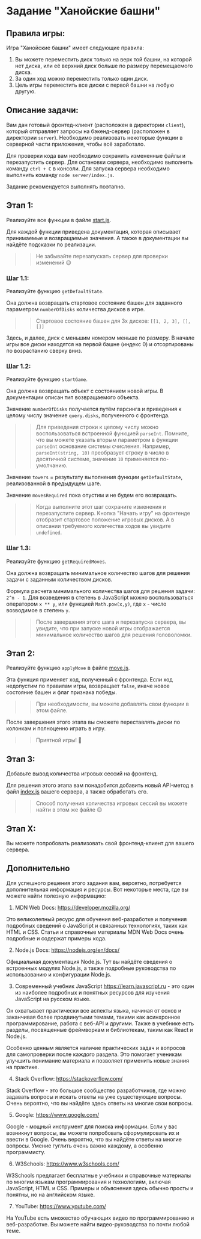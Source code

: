 # Задание "Ханойские башни"

## Правила игры:
Игра "Ханойские башни" имеет следующие правила:

1. Вы можете переместить диск только на верх той башни, на которой нет диска, или её верхний диск больше по размеру перемещаемого диска.
2. За один ход можно переместить только один диск.
3. Цель игры переместить все диски с первой башни на любую другую.

## Описание задачи:

Вам дан готовый фронтед-клиент (расположен в директории `client`), который отправляет запросы на бэкенд-сервер (расположен в директории `server`). Необходимо реализовать некоторые функции в серверной части приложения, чтобы всё заработало.

Для проверки кода вам необходимо сохранить измененные файлы и перезапустить сервер. Для остановки сервера, необходимо выполнить команду `ctrl + C` в консоли. Для запуска сервера необходимо выполнить команду `node server/index.js`.

Задание рекомендуется выполнять поэтапно.

## Этап 1:
Реализуйте все функции в файле [start.js](./server/start.js).

Для каждой функции приведена документация, которая описывает принимаемые и возвращаемые значения. А также в документации вы найдёте подсказки по реализации.

>> Не забывайте перезапускать сервер для проверки изменений 😉

### Шаг 1.1:
Реализуйте функцию `getDefaultState`. 

Она должна возвращать стартовое состояние башен для заданного параметром `numberOfDisks` количества дисков в игре.

>> Стартовое состояние башен для 3х дисков: `[[1, 2, 3], [], []]`

Здесь, и далее, диск с меньшим номером меньше по размеру. В начале игры все диски находятся на первой башне (индекс 0) и отсортированы по возрастанию сверху вниз.

### Шаг 1.2:
Реализуйте функцию `startGame`.

Она должна возвращать объект с состоянием новой игры. В документации описан тип возвращаемого объекта.

Значение `numberOfDisks` получается путём парсинга и приведения к целому числу значение `query.disks`, полученного с фронтенда.

>> Для приведения строки к целому числу можно воспользоваться встроенной функцией `parseInt`. Помните, что вы можете указать вторым параметром в функции `parseInt` основание системы счисления. Например, `parseInt(string, 10)` преобразует строку в число в десятичной системе, значение `10` применяется по-умолчанию.

Значение `towers` = результату выполнения функции `getDefaultState`, реализованной в предыдущем шаге.

Значение `movesRequired` пока опустим и не будем его возвращать.

>> Когда выполните этот шаг сохраните изменения и перезапустите сервер. Кнопка "Начать игру" на фронтенде отобразит стартовое положение игровых дисков. А в описании требуемого количества ходов вы увидите `undefined`.

### Шаг 1.3:
Реализуйте функцию `getRequiredMoves`.

Она должна возвращать минимальное количество шагов для решения задачи с заданным количеством дисков. 

Формула расчета минимального количества шагов для решения задачи: `2^n - 1`.
Для возведения в степень в JavaScript можно воспользоваться оператором `x ** y`, или функцией `Math.pow(x,y)`, где `x` - число возводимое в степень `y`.

>> После завершения этого шага и перезапуска сервера, вы увидите, что при запуске новой игры отображается минимальное количество шагов для решения головоломки.

## Этап 2:
Реализуйте функцию `applyMove` в файле [move.js](./server/move.js).

Эта функция применяет ход, полученный с фронтенда. Если ход недопустим по правилам игры, возвращает `false`, иначе новое состояние башен и флаг признака победы.

>> При необходимости, вы можете добавлять свои функции в этом файле.

После завершения этого этапа вы сможете переставлять диски по колонкам и полноценно играть в игру.

>> Приятной игры! 🙂

## Этап 3:
Добавьте вывод количества игровых сессий на фронтенд.

Для решения этого этапа вам понадобится добавить новый API-метод в файл [index.js](./server/index.js) вашего сервера, а также обработать его.

>> Способ получения количества игровых сессий вы можете найти в этом же файле 😉

## Этап X:
Вы можете попробовать реализовать свой фронтенд-клиент для вашего сервера.

## Дополнительно

Для успешного решения этого задания вам, вероятно, потребуется дополнительная информация и ресурсы. Вот некоторые места, где вы можете найти полезную информацию:

1. MDN Web Docs: https://developer.mozilla.org/

Это великолепный ресурс для обучения веб-разработке и получения подробных сведений о JavaScript и связанных технологиях, таких как HTML и CSS. Статьи и справочные материалы MDN Web Docs очень подробные и содержат примеры кода.

2. Node.js Docs: https://nodejs.org/en/docs/

Официальная документация Node.js. Тут вы найдёте сведения о встроенных модулях Node.js, а также подробные руководства по использованию и конфигурации Node.js.

3. Современный учебник JavaScript https://learn.javascript.ru - это один из наиболее подробных и понятных ресурсов для изучения JavaScript на русском языке.

Он охватывает практически все аспекты языка, начиная от основ и заканчивая более продвинутыми темами, такими как асинхронное программирование, работа с веб-API и другими. Также в учебнике есть разделы, посвященные фреймворкам и библиотекам, таким как React и Node.js.

Особенно ценным является наличие практических задач и вопросов для самопроверки после каждого раздела. Это помогает ученикам улучшить понимание материала и позволяет применить новые знания на практике.

4. Stack Overflow: https://stackoverflow.com/

Stack Overflow - это большое сообщество разработчиков, где можно задавать вопросы и искать ответы на уже существующие вопросы. Очень вероятно, что вы найдёте здесь ответы на многие свои вопросы.

5. Google: https://www.google.com/

Google - мощный инструмент для поиска информации. Если у вас возникнут вопросы, вы можете попробовать сформулировать их и ввести в Google. Очень вероятно, что вы найдёте ответы на многие вопросы. Умение гуглить очень важно каждому, а особенно программисту.

6. W3Schools: https://www.w3schools.com/

W3Schools предлагает бесплатные учебники и справочные материалы по многим языкам программирования и технологиям, включая JavaScript, HTML и CSS. Примеры и объяснения здесь обычно просты и понятны, но на английском языке.

7. YouTube: https://www.youtube.com/

На YouTube есть множество обучающих видео по программированию и веб-разработке. Вы можете найти видео-руководства по почти любой теме.
